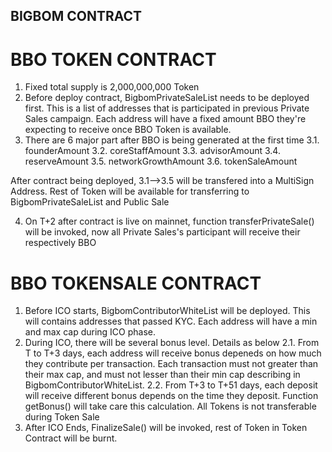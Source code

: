 ## BIGBOM CONTRACT

# BBO TOKEN CONTRACT

1. Fixed total supply is 2,000,000,000 Token
2. Before deploy contract, BigbomPrivateSaleList needs to be deployed first. This is a list of addresses that is participated in previous Private Sales campaign. Each address will have a fixed amount BBO they're expecting to receive once BBO Token is available.
3. There are 6 major part after BBO is being generated at the first time
	3.1. founderAmount
	3.2. coreStaffAmount
	3.3. advisorAmount
	3.4. reserveAmount
	3.5. networkGrowthAmount
	3.6. tokenSaleAmount

After contract being deployed, 3.1-->3.5 will be transfered into a MultiSign Address. Rest of Token will be available for transferring to BigbomPrivateSaleList and Public Sale

4. On T+2 after contract is live on mainnet, function transferPrivateSale() will be invoked, now all Private Sales's participant will receive their respectively BBO

# BBO TOKENSALE CONTRACT

1. Before ICO starts, BigbomContributorWhiteList will be deployed. This will contains addresses that passed KYC. Each address will have a min and max cap during ICO phase.
2. During ICO, there will be several bonus level. Details as below
	2.1. From T to T+3 days, each address will receive bonus depeneds on how much they contribute per transaction. Each transaction must not greater than their max cap, and must not lesser than their min cap describing in  BigbomContributorWhiteList. 
	2.2. From T+3 to T+51 days, each deposit will receive different bonus depends on the time they deposit. Function getBonus() will take care this calculation.
All Tokens is not transferable during Token Sale
3. After ICO Ends, FinalizeSale() will be invoked, rest of Token in Token Contract will be burnt. 


